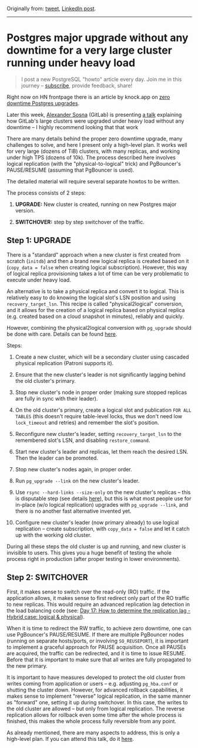 Originally from: [tweet](https://twitter.com/samokhvalov/status/), [LinkedIn post]().

---

# Postgres major upgrade without any downtime for a very large cluster running under heavy load

> I post a new PostgreSQL "howto" article every day. Join me in this
> journey – [subscribe](https://twitter.com/samokhvalov/), provide feedback, share!


Right now on HN frontpage there is an article by knock.app
on [zero downtime Postgres upgrades](https://news.ycombinator.com/item?id=38616181).

Later this week, [Alexander Sosna](https://twitter.com/xxorde) (GitLab) is
presenting [a talk](https://postgresql.eu/events/pgconfeu2023/schedule/session/4791-how-we-execute-postgresql-major-upgrades-at-gitlab-with-zero-downtime/)
explaining how GitLab's large clusters were upgraded under heavy load without any downtime – I highly recommend looking
that that work

There are many details behind the proper zero downtime upgrade, many challenges to solve, and here I present only a
high-level plan. It works well for very large (dozens of TiB) clusters, with many replicas, and working under high TPS
(dozens of 10k). The process described here involves logical replication (with the "physical-to-logical" trick) and
PgBouncer's PAUSE/RESUME (assuming that PgBouncer is used).

The detailed material will require several separate howtos to be written.

The process consists of 2 steps:

1) **UPGRADE:** New cluster is created, running on new Postgres major version.

2) **SWITCHOVER:** step by step switchover of the traffic.

## Step 1: UPGRADE

There is a "standard" approach when a new cluster is first created from scratch (`initdb`) and then a brand new logical
replica is created based on it (`copy_data = false` when creating logical subscription). However, this way of logical
replica provisioning takes a lot of time can be very problematic to execute under heavy load.

An alternative is to take a physical replica and convert it to logical. This is relatively easy to do knowing the
logical slot's LSN position and using `recovery_target_lsn`. This recipe is called "physical2logical" conversion, and it
allows for the creation of a logical replica based on physical replica (e.g. created based on a cloud snapshot in
minutes), reliably and quickly.

However, combining the physical2logical conversion with `pg_upgrade` should be done with care.
Details can be found [here](https://postgresql.org/message-id/flat/20230217075433.u5mjly4d5cr4hcfe%40jrouhaud).

Steps:

1. Create a new cluster, which will be a secondary cluster using cascaded physical replication (Patroni supports it).

2. Ensure that the new cluster's leader is not significantly lagging behind the old cluster's primary.

3. Stop new cluster's node in proper order (making sure stopped replicas are fully in sync with their leader).

4. On the old cluster's primary, create a logical slot and publication `FOR ALL TABLES` (this doesn't require
   table-level locks, thus we don't need low `lock_timeout` and retries) and remember the slot's position.

5. Reconfigure new cluster's leader, setting `recovery_target_lsn` to the remembered slot's LSN, and disabling
   `restore_command`.

6. Start new cluster's leader and replicas, let them reach the desired LSN. Then the leader can be promoted.

7. Stop new cluster's nodes again, in proper order.

8. Run `pg_upgrade --link` on the new cluster's leader.

9. Use `rsync --hard-links --size-only` on the new cluster's replicas – this is disputable step (see
   details [here](https://postgresql.org/message-id/flat/CAM527d8heqkjG5VrvjU3Xjsqxg41ufUyabD9QZccdAxnpbRH-Q%40mail.gmail.com)),
   but this is what most people use for in-place (w/o logical replication) upgrades with `pg_upgrade --link`, and there
   is no another fast alternative invented yet.

10. Configure new cluster's leader (now primary already) to use logical replication – create subscription,
    with `copy_data = false` and let it catch up with the working old cluster.

During all these steps the old cluster is up and running, and new cluster is invisible to users. This gives you a huge
benefit of testing the whole process right in production (after proper testing in lower environments).

## Step 2: SWITCHOVER

First, it makes sense to switch over the read-only (RO) traffic. If the application allows, it makes sense to first
redirect only part of the RO traffic to new replicas. This would require an advanced replication lag detection in the
load balancing code
(see:
[Day 17: How to determine the replication lag - Hybrid case: logical & physical](./0017_how_to_determine_the_replication_lag.md#hybrid-case-logical-physical)).

When it is time to redirect the RW traffic, to achieve zero downtime, one can use PgBouncer's PAUSE/RESUME. If there are
multiple PgBouncer nodes (running on separate hosts/ports, or involving `SO_REUSEPORT`), it is important to implement a
graceful approach for PAUSE acquisition. Once all PAUSEs are acquired, the traffic can be redirected, and it is time to
issue RESUME. Before that it is important to make sure that all writes are fully propagated to the new primary.

It is important to have measures developed to protect the old cluster from writes coming from application or users –
e.g. adjusting `pg_hba.conf` or shutting the cluster down. However, for advanced rollback capabilities, it makes sense to
implement "reverse" logical replication, in the same manner as "forward" one, setting it up during switchover. In this
case, the writes to the old cluster are allowed – but only from logical replication. The reverse replication allows for
rollback even some time after the whole process is finished, this makes the whole process fully reversible from any
point.

As already mentioned, there are many aspects to address, this is only a high-level plan. If you can attend this talk, do
it [here](https://postgresql.eu/events/pgconfeu2023/schedule/session/4791-how-we-execute-postgresql-major-upgrades-at-gitlab-with-zero-downtime/).
